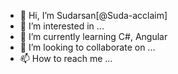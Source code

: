 - 👋 Hi, I’m Sudarsan[@Suda-acclaim]
- 👀 I’m interested in ...
- 🌱 I’m currently learning C#, Angular
- 💞️ I’m looking to collaborate on ...
- 📫 How to reach me ...

<!---
Suda-acclaim/Suda-acclaim is a ✨ special ✨ repository because its `README.md` (this file) appears on your GitHub profile.
You can click the Preview link to take a look at your changes.
--->
